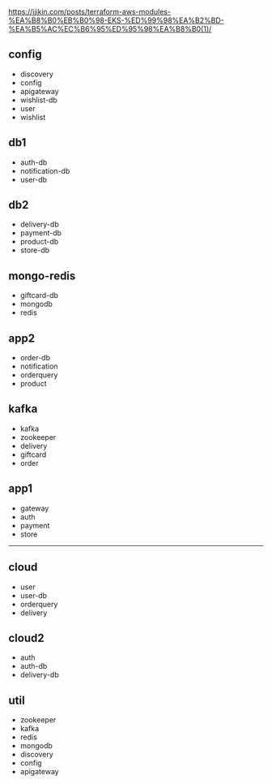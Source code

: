 https://jjikin.com/posts/terraform-aws-modules-%EA%B8%B0%EB%B0%98-EKS-%ED%99%98%EA%B2%BD-%EA%B5%AC%EC%B6%95%ED%95%98%EA%B8%B0(1)/

## config 
- discovery 
- config
- apigateway 
- wishlist-db
- user
- wishlist
## db1
- auth-db
- notification-db
- user-db
## db2
- delivery-db
- payment-db
- product-db
- store-db
## mongo-redis
- giftcard-db
- mongodb
- redis
## app2
- order-db
- notification
- orderquery
- product
## kafka
- kafka
- zookeeper
- delivery
- giftcard
- order
## app1
- gateway 
- auth
- payment
- store
---
## cloud
- user
- user-db
- orderquery
- delivery
## cloud2  
- auth
- auth-db
- delivery-db
## util 
- zookeeper
- kafka
- redis
- mongodb
- discovery
- config
- apigateway 